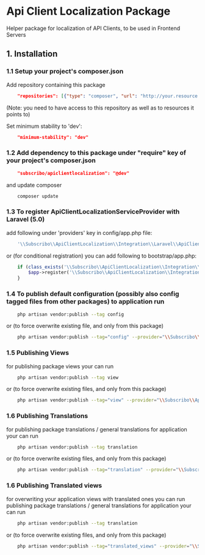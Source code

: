 # Api Client Localization Package

Helper package for localization of API Clients, to be used in Frontend Servers

## 1. Installation

### 1.1 Setup your project's composer.json

Add repository containing this package

```json
    "repositories": [{"type": "composer", "url": "http://your.resource.url"}],
```

(Note: you need to have access to this repository as well as to resources it points to)

Set minimum stability to 'dev':

```json
    "minimum-stability": "dev"
```

### 1.2 Add dependency to this package under "require" key of your project's composer.json

```json
    "subscribo/apiclientlocalization": "@dev"
```

and update composer

```sh
    composer update
```

### 1.3 To register ApiClientLocalizationServiceProvider with Laravel (5.0)

add following under 'providers' key in config/app.php file:

```php
    '\\Subscribo\\ApiClientLocalization\\Integration\\Laravel\\ApiClientLocalizationServiceProvider',
```

or (for conditional registration) you can add following to bootstrap/app.php:

```php
    if (class_exists('\\Subscribo\\ApiClientLocalization\\Integration\\Laravel\\ApiClientLocalizationServiceProvider')) {
        $app->register('\\Subscribo\\ApiClientLocalization\\Integration\\Laravel\\ApiClientLocalizationServiceProvider');
    }
```

### 1.4 To publish default configuration (possibly also config tagged files from other packages) to application run

```sh
    php artisan vendor:publish --tag config
```

or (to force overwrite existing file, and only from this package)

```sh
    php artisan vendor:publish --tag="config" --provider="\\Subscribo\\DevelopmentSeeder\\Integration\\Laravel\\ApiClientLocalizationServiceProvider" --force
```

### 1.5 Publishing Views

for publishing package views your can run

```sh
    php artisan vendor:publish --tag view
```
or (to force overwrite existing files, and only from this package)

```sh
    php artisan vendor:publish --tag="view" --provider="\\Subscribo\\ApiClientCommon\\Integration\\Laravel\\ApiClientLocalizationServiceProvider" --force
```

### 1.6 Publishing Translations

for publishing package translations / general translations for application your can run

```sh
    php artisan vendor:publish --tag translation
```
or (to force overwrite existing files, and only from this package)

```sh
    php artisan vendor:publish --tag="translation" --provider="\\Subscribo\\ApiClientCommon\\Integration\\Laravel\\ApiClientLocalizationServiceProvider" --force
```

### 1.6 Publishing Translated views

for overwriting your application views with translated ones you can run publishing package translations / general translations for application your can run

```sh
    php artisan vendor:publish --tag translation
```
or (to force overwrite existing files, and only from this package)

```sh
    php artisan vendor:publish --tag="translated_views" --provider="\\Subscribo\\ApiClientCommon\\Integration\\Laravel\\ApiClientLocalizationServiceProvider" --force
```
